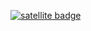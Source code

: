[![satellite badge](https://stlt.herokuapp.com/v1/badge/USER/REPO/BRANCH)](https://github.com/USER/REPO/branches)
